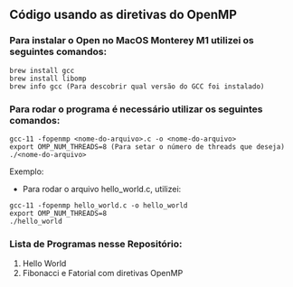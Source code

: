 ## Código usando as diretivas do OpenMP 

### Para instalar o Open no MacOS Monterey M1 utilizei os seguintes comandos:


```
brew install gcc
brew install libomp
brew info gcc (Para descobrir qual versão do GCC foi instalado) 
```

### Para rodar o programa é necessário utilizar os seguintes comandos:


```
gcc-11 -fopenmp <nome-do-arquivo>.c -o <nome-do-arquivo>
export OMP_NUM_THREADS=8 (Para setar o número de threads que deseja)
./<nome-do-arquivo> 
```
  
Exemplo: 
 
 -  Para rodar o arquivo hello_world.c, utilizei:
    
  ``` 
  gcc-11 -fopenmp hello_world.c -o hello_world
  export OMP_NUM_THREADS=8 
  ./hello_world
  ```
  
### Lista de Programas nesse Repositório:
  
1. Hello World
2. Fibonacci e Fatorial com diretivas OpenMP  
 
